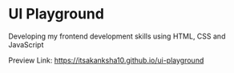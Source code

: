 # UI Playground

Developing my frontend development skills using HTML, CSS and JavaScript

Preview Link: https://itsakanksha10.github.io/ui-playground
